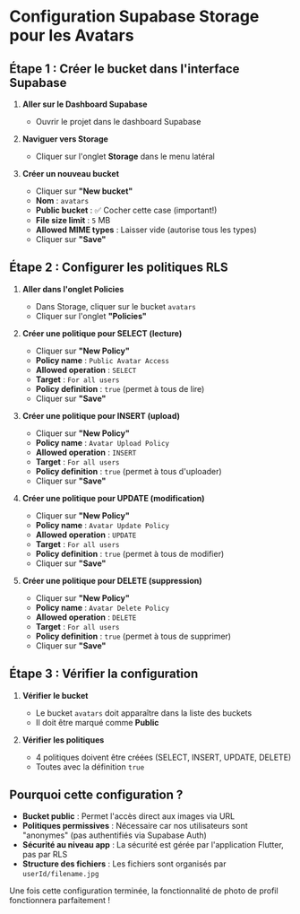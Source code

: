 # Configuration Supabase Storage pour les Avatars

## Étape 1 : Créer le bucket dans l'interface Supabase

1. **Aller sur le Dashboard Supabase**
   - Ouvrir le projet dans le dashboard Supabase

2. **Naviguer vers Storage**
   - Cliquer sur l'onglet **Storage** dans le menu latéral

3. **Créer un nouveau bucket**
   - Cliquer sur **"New bucket"**
   - **Nom** : `avatars`
   - **Public bucket** : ✅ Cocher cette case (important!)
   - **File size limit** : `5` MB
   - **Allowed MIME types** : Laisser vide (autorise tous les types)
   - Cliquer sur **"Save"**

## Étape 2 : Configurer les politiques RLS

1. **Aller dans l'onglet Policies**
   - Dans Storage, cliquer sur le bucket `avatars`
   - Cliquer sur l'onglet **"Policies"**

2. **Créer une politique pour SELECT (lecture)**
   - Cliquer sur **"New Policy"**
   - **Policy name** : `Public Avatar Access`
   - **Allowed operation** : `SELECT`
   - **Target** : `For all users`
   - **Policy definition** : `true` (permet à tous de lire)
   - Cliquer sur **"Save"**

3. **Créer une politique pour INSERT (upload)**
   - Cliquer sur **"New Policy"**
   - **Policy name** : `Avatar Upload Policy`
   - **Allowed operation** : `INSERT`
   - **Target** : `For all users`
   - **Policy definition** : `true` (permet à tous d'uploader)
   - Cliquer sur **"Save"**

4. **Créer une politique pour UPDATE (modification)**
   - Cliquer sur **"New Policy"**
   - **Policy name** : `Avatar Update Policy`
   - **Allowed operation** : `UPDATE`
   - **Target** : `For all users`
   - **Policy definition** : `true` (permet à tous de modifier)
   - Cliquer sur **"Save"**

5. **Créer une politique pour DELETE (suppression)**
   - Cliquer sur **"New Policy"**
   - **Policy name** : `Avatar Delete Policy`
   - **Allowed operation** : `DELETE`
   - **Target** : `For all users`
   - **Policy definition** : `true` (permet à tous de supprimer)
   - Cliquer sur **"Save"**

## Étape 3 : Vérifier la configuration

1. **Vérifier le bucket**
   - Le bucket `avatars` doit apparaître dans la liste des buckets
   - Il doit être marqué comme **Public**

2. **Vérifier les politiques**
   - 4 politiques doivent être créées (SELECT, INSERT, UPDATE, DELETE)
   - Toutes avec la définition `true`

## Pourquoi cette configuration ?

- **Bucket public** : Permet l'accès direct aux images via URL
- **Politiques permissives** : Nécessaire car nos utilisateurs sont "anonymes" (pas authentifiés via Supabase Auth)
- **Sécurité au niveau app** : La sécurité est gérée par l'application Flutter, pas par RLS
- **Structure des fichiers** : Les fichiers sont organisés par `userId/filename.jpg`

Une fois cette configuration terminée, la fonctionnalité de photo de profil fonctionnera parfaitement !